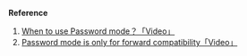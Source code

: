 <IntegrationDetailCard :title="`Send account credential information to ${$localeConfig.brandName} for authentication`">

<ApiMethodSpec method="post" host="https://<your appliation domain name>.approw.cn" path="/oauth/token" summary="Use login credentials to exchange token" description="In Password mode, you can directly use the user's login credentials (user name + password) in exchange for access_token.">
<template slot="bodyParams">
<ApiMethodParam name="scope" type="string" description="The requested permission is not implemented yet, please fill in user." />
<ApiMethodParam name="password" type="string" required description="Password" />
<ApiMethodParam name="username" type="string" required description="User name, can’t fill in email" />
<ApiMethodParam name="grant_type" type="string" required description="User name, can’t fill in email">

Must fill `password`。

</ApiMethodParam>
<ApiMethodParam name="client_secret" type="string" required description="Application Secret。" />
<ApiMethodParam name="client_id" type="string" required description="Application ID。" />
</template>
<template slot="response">
<ApiMethodResponse description="The user login credentials are correct, return AccessToken.">

```json
{
  "access_token": "f73a7c75ad7d093d096e1590038848e174e29ccf",
  "token_type": "Bearer",
  "expires_in": 3599,
  "refresh_token": "e221c8a1bb6415e2db284a14567cfb70a635fb93",
  "scope": "user"
}
```

</ApiMethodResponse>
<ApiMethodResponse httpCode="400" description="The user login credentials are incorrect, and an error message is returned.">

```json
{
  "error": "invalid_grant",
  "error_description": "Invalid grant: user credentials are invalid"
}
```

</ApiMethodResponse>
</template>
</ApiMethodSpec>

**Reference**

1. [When to use Password mode？「Video」](https://www.youtube.com/watch?v=qMtYaDmhnHU)
2. [Password mode is only for forward compatibility「Video」](https://www.youtube.com/watch?v=zuVuhl_Axbs)


</IntegrationDetailCard>
